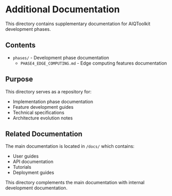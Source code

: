 # Additional Documentation

This directory contains supplementary documentation for AIQToolkit development phases.

## Contents

- `phases/` - Development phase documentation
  - `PHASE4_EDGE_COMPUTING.md` - Edge computing features documentation

## Purpose

This directory serves as a repository for:
- Implementation phase documentation
- Feature development guides
- Technical specifications
- Architecture evolution notes

## Related Documentation

The main documentation is located in `/docs/` which contains:
- User guides
- API documentation
- Tutorials
- Deployment guides

This directory complements the main documentation with internal development documentation.